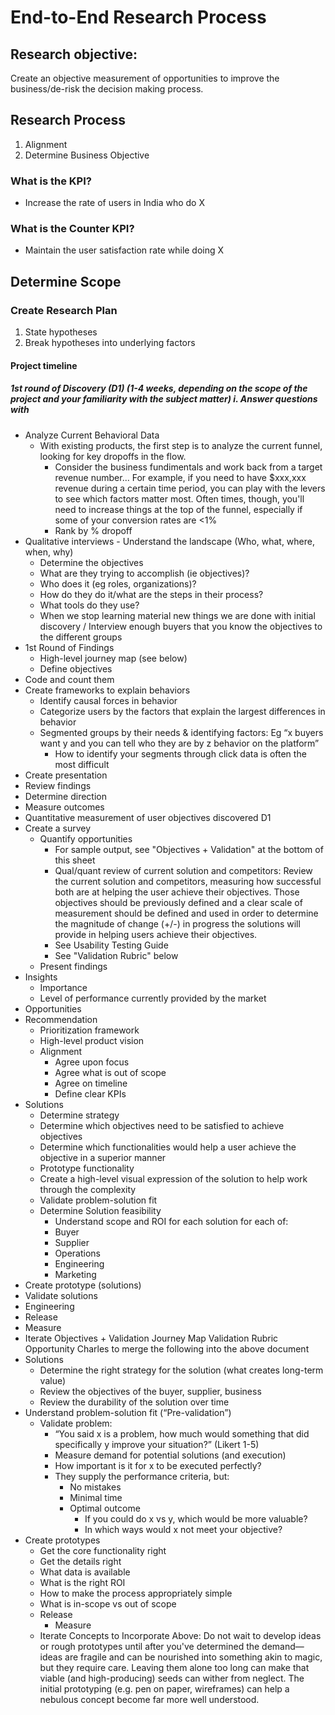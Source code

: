 # End-to-End Research Process

## Research objective: 
Create an objective measurement of opportunities to improve the business/de-risk the decision making process.
## Research Process
1. Alignment
  1. Determine Business Objective
### What is the KPI?
+ Increase the rate of users in India who do X
### What is the Counter KPI?
+ Maintain the user satisfaction rate while doing X
## Determine Scope
### Create Research Plan
1. State hypotheses
2. Break hypotheses into underlying factors
#### Project timeline
##### 1st round of Discovery (D1) (1-4 weeks, depending on the scope of the project and your familiarity with the subject matter) ⅰ. Answer questions with
+ Analyze Current Behavioral Data
  + With existing products, the first step is to analyze the current funnel, looking for key dropoffs in the flow.
    + Consider the business fundimentals and work back from a target revenue number... For example, if you need to have $xxx,xxx revenue during a certain time period, you can play with the levers to see which factors matter most. Often times, though, you'll need to increase things at the top of the funnel, especially if some of your conversion rates are <1%
    + Rank by % dropoff 
+ Qualitative interviews - Understand the landscape (Who, what, where, when, why)
  + Determine the objectives
  + What are they trying to accomplish (ie objectives)?
  + Who does it (eg roles, organizations)?
  + How do they do it/what are the steps in their process?
  + What tools do they use?
  + When we stop learning material new things we are done with initial discovery / Interview enough buyers that you know the objectives to the different groups
+ 1st Round of Findings
  + High-level journey map (see below)
  + Define objectives
+ Code and count them
+ Create frameworks to explain behaviors
  + Identify causal forces in behavior
  + Categorize users by the factors that explain the largest differences in behavior
  + Segmented groups by their needs & identifying factors: Eg “x buyers want y and you can tell who they are by z behavior on the platform” 
    + How to identify your segments through click data is often the most difficult 
+ Create presentation 
+ Review findings
+ Determine direction
+ Measure outcomes
+ Quantitative measurement of user objectives discovered D1
+ Create a survey
  + Quantify opportunities 
    + For sample output, see "Objectives + Validation" at the bottom of this sheet 
    + Qual/quant review of current solution and competitors: Review the current solution and competitors, measuring how successful both are at helping the user achieve their objectives. Those objectives should be previously defined and a clear scale of measurement should be defined and used in order to determine the magnitude of change (+/-) in progress the solutions will provide in helping users achieve their objectives. 
    + See Usability Testing Guide 
    + See "Validation Rubric" below 
  + Present findings
+ Insights
  + Importance
  + Level of performance currently provided by the market
+ Opportunities
+ Recommendation
  + Prioritization framework
  + High-level product vision
  + Alignment
    + Agree upon focus
    + Agree what is out of scope
    + Agree on timeline
    + Define clear KPIs
+ Solutions
  + Determine strategy
  + Determine which objectives need to be satisfied to achieve objectives
  + Determine which functionalities would help a user achieve the objective in a superior manner
  + Prototype functionality
  + Create a high-level visual expression of the solution to help work through the complexity
  + Validate problem-solution fit
  + Determine Solution feasibility
    + Understand scope and ROI for each solution for each of:
    + Buyer
    + Supplier
    + Operations
    + Engineering
    + Marketing
+ Create prototype (solutions)
+ Validate solutions
+ Engineering
+ Release
+ Measure
+ Iterate Objectives + Validation Journey Map Validation Rubric Opportunity Charles to merge the following into the above document
+ Solutions
  + Determine the right strategy for the solution (what creates long-term value)
  + Review the objectives of the buyer, supplier, business
  + Review the durability of the solution over time
+ Understand problem-solution fit (“Pre-validation”)
  + Validate problem:
    + “You said x is a problem, how much would something that did specifically y improve your situation?” (Likert 1-5)
    + Measure demand for potential solutions (and execution)
    + How important is it for x to be executed perfectly?
    + They supply the performance criteria, but:
      + No mistakes
      + Minimal time
      + Optimal outcome
        + If you could do x vs y, which would be more valuable?
        + In which ways would x not meet your objective?
+ Create prototypes
  + Get the core functionality right
  + Get the details right
  + What data is available
  + What is the right ROI
  + How to make the process appropriately simple
  + What is in-scope vs out of scope
  + Release
    + Measure
  + Iterate Concepts to Incorporate Above: Do not wait to develop ideas or rough prototypes until after you've determined the demand—ideas are fragile and can be nourished into something akin to magic, but they require care. Leaving them alone too long can make that viable (and high-producing) seeds can wither from neglect. The initial prototyping (e.g. pen on paper, wireframes) can help a nebulous concept become far more well understood.
